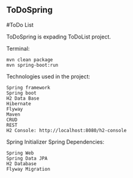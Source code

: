 ## ToDoSpring
#ToDo List

ToDoSpring is expading ToDoList project.

Terminal:

    mvn clean package
    mvn spring-boot:run

Technologies used in the project:

    Spring framework
    Spring boot 
    H2 Data Base
    Hibernate
    Flyway
    Maven
    CRUD
    REST
    H2 Console: http://localhost:8080/h2-console
      
 Spring Initializer 
 Spring Dependencies:

    Spring Web
    Spring Data JPA
    H2 Database
    Flyway Migration
 
